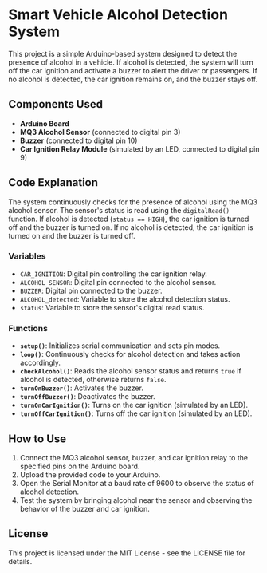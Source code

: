 # Smart Vehicle Alcohol Detection System

This project is a simple Arduino-based system designed to detect the presence of alcohol in a vehicle. If alcohol is detected, the system will turn off the car ignition and activate a buzzer to alert the driver or passengers. If no alcohol is detected, the car ignition remains on, and the buzzer stays off.

## Components Used

- **Arduino Board**
- **MQ3 Alcohol Sensor** (connected to digital pin 3)
- **Buzzer** (connected to digital pin 10)
- **Car Ignition Relay Module** (simulated by an LED, connected to digital pin 9)

## Code Explanation

The system continuously checks for the presence of alcohol using the MQ3 alcohol sensor. The sensor's status is read using the `digitalRead()` function. If alcohol is detected (`status == HIGH`), the car ignition is turned off and the buzzer is turned on. If no alcohol is detected, the car ignition is turned on and the buzzer is turned off.

### Variables

- `CAR_IGNITION`: Digital pin controlling the car ignition relay.
- `ALCOHOL_SENSOR`: Digital pin connected to the alcohol sensor.
- `BUZZER`: Digital pin connected to the buzzer.
- `ALCOHOL_detected`: Variable to store the alcohol detection status.
- `status`: Variable to store the sensor's digital read status.

### Functions

- **`setup()`**: Initializes serial communication and sets pin modes.
- **`loop()`**: Continuously checks for alcohol detection and takes action accordingly.
- **`checkAlcohol()`**: Reads the alcohol sensor status and returns `true` if alcohol is detected, otherwise returns `false`.
- **`turnOnBuzzer()`**: Activates the buzzer.
- **`turnOffBuzzer()`**: Deactivates the buzzer.
- **`turnOnCarIgnition()`**: Turns on the car ignition (simulated by an LED).
- **`turnOffCarIgnition()`**: Turns off the car ignition (simulated by an LED).

## How to Use

1. Connect the MQ3 alcohol sensor, buzzer, and car ignition relay to the specified pins on the Arduino board.
2. Upload the provided code to your Arduino.
3. Open the Serial Monitor at a baud rate of 9600 to observe the status of alcohol detection.
4. Test the system by bringing alcohol near the sensor and observing the behavior of the buzzer and car ignition.

## License

This project is licensed under the MIT License - see the LICENSE file for details.
